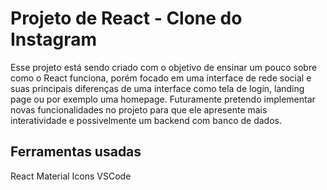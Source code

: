 # Projeto de React - Clone do Instagram

Esse projeto está sendo criado com o objetivo de ensinar um pouco sobre como o React funciona, porém focado em uma interface de rede social e suas principais diferenças de uma interface como tela de login, landing page ou por exemplo uma homepage. Futuramente pretendo implementar novas funcionalidades no projeto para que ele apresente mais interatividade e possivelmente um backend com banco de dados.

## Ferramentas usadas

React
Material Icons
VSCode
